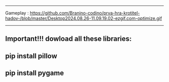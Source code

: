 -------------------------------
Gameplay : https://github.com/Branino-codino/prva-hra-krotitel-hadov-/blob/master/Desktop2024.08.26-11.09.19.02-ezgif.com-optimize.gif

-------------------------------
Important!!!
dowload all these libraries:
-------------------------------
pip install pillow
-------------------------------
pip install pygame
-------------------------------
